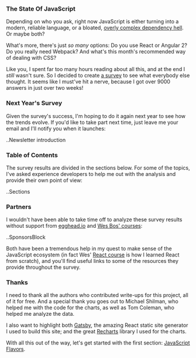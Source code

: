 ### The State Of JavaScript

Depending on who you ask, right now JavaScript is either turning into a modern, reliable language, or a bloated, [overly complex dependency hell](https://twitter.com/thomasfuchs/status/708675139253174273). Or maybe both?

What's more, there's just *so many* options: Do you use React or Angular 2? Do you really need Webpack? And what's this month's recommended way of dealing with CSS?

Like you, I spent far too many hours reading about all this, and at the end I *still* wasn't sure. So I decided to create [a survey](https://stateofjs.typeform.com/to/Mulmxw) to see what everybody else thought. It seems like I must've hit a nerve, because I got over 9000 answers in just over two weeks!

### Next Year's Survey

Given the survey's success, I'm hoping to do it again next year to see how the trends evolve. If you'd like to take part next time, just leave me your email and I'll notify you when it launches:

..Newsletter introduction

### Table of Contents

The survey results are divided in the sections below. For some of the topics, I've asked experience developers to help me out with the analysis and provide their own point of view: 

..Sections

### Partners

I wouldn't have been able to take time off to analyze these survey results without support from [egghead.io](https://egghead.io/) and [Wes Bos' courses](http://wesbos.com/):

..SponsorsBlock

Both have been a tremendous help in my quest to make sense of the JavaScript ecosystem (in fact Wes' [React course](https://reactforbeginners.com/) is how I learned React from scratch), and you'll find useful links to some of the resources they provide throughout the survey. 

### Thanks

I need to thank all the authors who contributed write-ups for this project, all of it for free. And a special thank you goes out to Michael Shilman, who helped me with the code for the charts, as well as Tom Coleman, who helped me analyze the data. 

I also want to highlight both [Gatsby](https://github.com/gatsbyjs/gatsby), the amazing React static site generator I used to build this site; and the great [Recharts](https://github.com/recharts/recharts) library I used for the charts. 

With all this out of the way, let's get started with the first section: [JavaScript Flavors](/2016/flavors/).